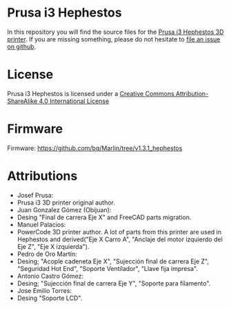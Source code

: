 Prusa i3 Hephestos
======

In this repository you will find the source files for the [Prusa i3 Hephestos 3D printer](http://www.bq.com/es/productos/prusa-hephestos.html). If you are missing something, please do not hesitate to [file an issue on github](http://www.bq.com/es/productos/prusa-hephestos.html).

License 
======

Prusa i3 Hephestos is licensed under a [Creative Commons Attribution-ShareAlike 4.0 International License](http://creativecommons.org/licenses/by-sa/4.0/)


Firmware
===================

Firmware: https://github.com/bq/Marlin/tree/v1.3.1_hephestos

Attributions
============
 
 - Josef Prusa: 
  - Prusa i3 3D printer original author.
 - Juan Gonzalez Gómez (Obijuan):
  - Desing "Final de carrera Eje X" and FreeCAD parts migration.
 - Manuel Palacios:
  - PowerCode 3D printer author. A lot of parts from this printer are used in Hephestos and derived("Eje X Carro A", "Anclaje del motor izquierdo del Eje Z", "Eje X izquierda").
 - Pedro de Oro Martín:
  - Desing; "Acople cadeneta Eje X", "Sujección final de carrera Eje Z", "Seguridad Hot End", "Soporte Ventilador", "Llave fija impresa".
 - Antonio Castro Gómez: 
  - Desing; "Sujección final de carrera Eje Y", "Soporte para filamento".
 - Jose Emilio Torres:
  - Desing "Soporte LCD". 

